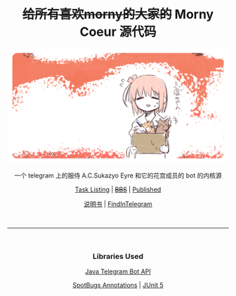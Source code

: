 [book]: https://book.sukazyo.cc/morny
[tg-account]: https://t.me/morny_cono_annie_bot
[issues]: https://github.com/Eyre-S/Coeur-Morny-Cono/issues
[todo]: https://github.com/users/Eyre-S/projects/1
[artifact]: https://mvn.sukazyo.cc/main/cc/sukazyo/morny-coeur

[tg4j]: https://github.com/pengrad/java-telegram-bot-api
[spotbugs]: https://spotbugs.github.io/
[junit5]: https://junit.org/junit5/

<div align=center>

# ~~给所有喜欢morny的大家的~~ Morny Coeur 源代码

![social preview card](morny-github-social-preview-card@0.75x.png)

一个 telegram 上的服侍 A.C.Sukazyo Eyre 和它的花宫成员的 bot 的内核源

[Task Listing][todo] | [~~BBS~~][issues] | [Published][artifact]

[说明书][book] | [FindInTelegram][tg-account]

<br>

---

<br>

### Libraries Used

[Java Telegram Bot API][tg4j]

[SpotBugs Annotations][spotbugs] | [JUnit 5][junit5]

</div>

